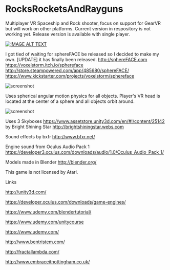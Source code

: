# RocksRocketsAndRayguns

Multiplayer VR Spaceship and Rock shooter, focus on support for GearVR but will work on other platforms. Current version in respository is not working yet. Release version is available with single player.

[![IMAGE ALT TEXT](http://img.youtube.com/vi/k03XqD0PCIc/0.jpg)](http://www.youtube.com/watch?v=k03XqD0PCIc "Rocks Rockets And Rayguns")

I got tied of waiting for sphereFACE be released so I decided to make my own. [UPDATE] it has finally been released.
http://sphereFACE.com
https://voxelstorm.itch.io/sphereface
http://store.steampowered.com/app/485680/sphereFACE/
https://www.kickstarter.com/projects/voxelstorm/sphereface

![screenshot](/../master/vr_screenshot_01.jpg?raw=true) 

Uses spherical angular motion physics for all objects. Player's VR head is located at the center of a sphere and all objects orbit around.

![screenshot](/../master/sphere.jpg?raw=true) 

Uses 3 Skyboxes https://www.assetstore.unity3d.com/en/#!/content/25142 by Bright Shining Star http://brightshiningstar.webs.com

Sound effects by bxfr http://www.bfxr.net/

Engine sound from Oculus Audio Pack 1 https://developer3.oculus.com/downloads/audio/1.0/Oculus_Audio_Pack_1/

Models made in Blender http://blender.org/

This game is not licensed by Atari.

Links

http://unity3d.com/

https://developer.oculus.com/downloads/game-engines/

https://www.udemy.com/blendertutorial/

https://www.udemy.com/unitycourse

https://www.udemy.com/

http://www.bentristem.com/

http://fractallambda.com/

http://www.embraceitnottingham.co.uk/
